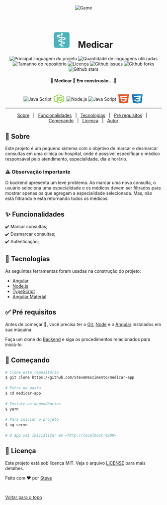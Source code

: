 
<div align="center" id="top"> 
  <img src="./.github/app.gif" alt="Game" />

  &#xa0;

  <!-- <a href="https://game.netlify.com">Demo</a> -->
</div>

<h1 align="center"><img src="./src/assets/logo-medicar-50.png" heigth="50px" style="margin-right:20px"/> Medicar</h1>

<p align="center">
  <img alt="Principal linguagem do projeto" src="https://img.shields.io/github/languages/top/SteveNascimento/medicar-app?color=56BEB8">

  <img alt="Quantidade de linguagens utilizadas" src="https://img.shields.io/github/languages/count/SteveNascimento/medicar-app?color=56BEB8">

  <img alt="Tamanho do repositório" src="https://img.shields.io/github/repo-size/SteveNascimento/medicar-app?color=56BEB8">

  <img alt="Licença" src="https://img.shields.io/github/license/SteveNascimento/medicar-app?color=56BEB8">

  <img alt="Github issues" src="https://img.shields.io/github/issues/SteveNascimento/medicar-app?color=56BEB8" />

  <img alt="Github forks" src="https://img.shields.io/github/forks/SteveNascimento/medicar-app?color=56BEB8" />

  <img alt="Github stars" src="https://img.shields.io/github/stars/SteveNascimento/medicar-app?color=56BEB8" />
</p>

<!-- Status -->

<h4 align="center"> 
	🚧  Medicar 🚀 Em construção...  🚧
</h4> 

<div align="center" style="display: inline_block"><br>
  <img align="center" alt="Java Script" height="30" width="40" src="https://cdn.jsdelivr.net/gh/devicons/devicon/icons/typescript/typescript-original.svg">
  <img align="center" alt="Node.js" height="30" width="40" src="https://raw.githubusercontent.com/devicons/devicon/00f02ef57fb7601fd1ddcc2fe6fe670fef3ae3e4/icons/nodejs/nodejs-original.svg"/>
  <img align="center" alt="Node.js" height="30" width="40" src="https://cdn.jsdelivr.net/gh/devicons/devicon/icons/angularjs/angularjs-original.svg"/>
  <img align="center" alt="Java Script" height="30" width="40" src="https://material.angular.io/assets/img/angular-material-logo.svg">
  <img align="center" alt="HTML5" height="30" width="40" src="https://raw.githubusercontent.com/devicons/devicon/00f02ef57fb7601fd1ddcc2fe6fe670fef3ae3e4/icons/html5/html5-original.svg"/>
  <img align="center" alt="CSS3" height="30" width="40" src="https://raw.githubusercontent.com/devicons/devicon/00f02ef57fb7601fd1ddcc2fe6fe670fef3ae3e4/icons/css3/css3-original.svg"/>
</div>

<hr>

<p align="center">
  <a href="#dart-sobre">Sobre</a> &#xa0; | &#xa0; 
  <a href="#sparkles-funcionalidades">Funcionalidades</a> &#xa0; | &#xa0;
  <a href="#rocket-tecnologias">Tecnologias</a> &#xa0; | &#xa0;
  <a href="#white_check_mark-pré-requisitos">Pré requisitos</a> &#xa0; | &#xa0;
  <a href="#checkered_flag-começando">Começando</a> &#xa0; | &#xa0;
  <a href="#memo-licença">Licença</a> &#xa0; | &#xa0;
  <a href="https://github.com/SteveNascimento" target="_blank">Autor</a>
</p>

## :dart: Sobre ##

Este projeto é um pequeno sistema com o objetivo de marcar e desmarcar consultas em uma clínica ou hospital, onde é possível especificar o
médico responsável pelo atendimento, especialidade, dia e horário.

### ⚠ Observação importante

O backend apresenta um leve problema. Ao marcar uma nova consulta, o usuário seleciona uma especialidade e os médicos devem ser filtrados para mostrar apenas os que agregam a especialidade selecionada. Mas, não está filtrando e está retornando todos os médicos.

## :sparkles: Funcionalidades ##

:heavy_check_mark: Marcar consultas;\
:heavy_check_mark: Desmarcar consultas;\
:heavy_check_mark: Autenticação;

## :rocket: Tecnologias ##

As seguintes ferramentas foram usadas na construção do projeto:

- [Angular](https://angular.io/)
- [Node.js](https://nodejs.org/en/)
- [TypeScript](https://www.typescriptlang.org/)
- [Angular Material](https://material.angular.io/)

## :white_check_mark: Pré requisitos ##

Antes de começar :checkered_flag:, você precisa ter o [Git](https://git-scm.com), [Node](https://nodejs.org/en/) e o [Angular](https://angular.io/) instalados em sua máquina.

Faça um clone do [Backend](https://github.com/Intmed-Software/desafio-mock-server) e siga os procedimentos relacionados para iniciá-lo.

## :checkered_flag: Começando ##

```bash
# Clone este repositório
$ git clone https://github.com/SteveNascimento/medicar-app

# Entre na pasta
$ cd medicar-app

# Instale as dependências
$ yarn

# Para iniciar o projeto
$ ng serve

# O app vai inicializar em <http://localhost:4200>
```

## :memo: Licença ##

Este projeto está sob licença MIT. Veja o arquivo [LICENSE](LICENSE.md) para mais detalhes.


Feito com :heart: por <a href="https://github.com/SteveNascimento" target="_blank">Steve</a>

&#xa0;

<a href="#top">Voltar para o topo</a>
